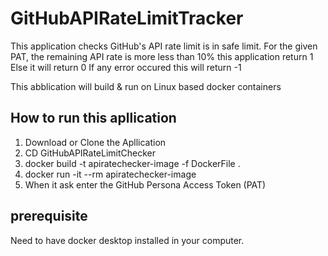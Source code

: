 # GitHubAPIRateLimitTracker

This application checks GitHub's API rate limit is in safe limit. For the given PAT, the remaining API rate is more less than 10% this application return 1 Else it will return 0
If any error occured this will return -1


This abblication will build & run on Linux based docker containers

## How to run this apllication

1. Download or Clone the Apllication
2. CD GitHubAPIRateLimitChecker
3. docker build -t apiratechecker-image -f DockerFile .
4. docker run -it --rm apiratechecker-image
5. When it ask enter the GitHub Persona Access Token (PAT)


## prerequisite
Need to have docker desktop installed in your computer.

